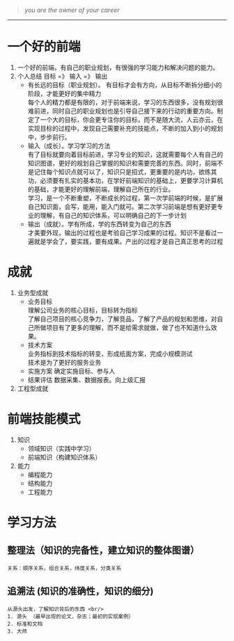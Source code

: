 >  *you are the owner of your career*
----
# 一个好的前端
  1. 一个好的前端，有自己的职业规划，有很强的学习能力和解决问题的能力。
  2. 个人总结
     目标  =》  输入  =》  输出
     + 有长远的目标（职业规划）。 有目标才会有方向，从目标不断拆分细小的阶段，才能更好的集中精力 <br/>
       每个人的精力都是有限的，对于前端来说，学习的东西很多，没有规划很难前进，同时自己的职业规划也是引导自己接下来的行动的重要方向。制定了一个大的目标，你会更专注你的目标，而不是随大流，人云亦云，在实现目标的过程中，发现自己需要补充的技能点，不断的加入到小的规划中，步步前行。
     + 输入（成长）。学习学习的方法 <br/>
       有了目标就要向着目标前进，学习专业的知识，这就需要每个人有自己的知识图谱，更好的规划自己掌握的知识和需要完善的东西。同时，前端不是记住每个知识点就可以了，知识只是招式，更重要的是内功，欲练其功，必须要有扎实的基本功，在学好前端知识的基础上，更要学习计算机的基础，才能更好的理解前端，理解自己所在的行业。<br/>
       学习，是一个不断重塑，不断成长的过程，第一次学前端的时候，是扩展自己知识面，会写，能用，能入门就可。第二次学习前端是想有更好更专业的理解，有自己的知识体系，可以明确自己的下一步计划
     + 输出（成就）。学有所成，学的东西转变为自己的东西<br/>
       才美要外现，输出的过程也是考验自己学习成果的过程。知识不是看过一遍就是学会了，要实践，要有成果。产出的过程才是自己真正思考的过程
# 成就
  1. 业务型成就
     + 业务目标 <br>
       理解公司业务的核心目标，目标转为指标 <br/>
       了解自己项目的核心竞争力，了解竞品，了解了产品的规划和思维，对自己所做项目有了更多的理解，而不是给需求就做，做了也不知道什么效果。
     + 技术方案 <br/>
       业务指标到技术指标的转变，形成纸面方案，完成小规模测试 <br/>
       技术是为了更好的服务业务
     + 实施方案
       确定实施目标、参与人
     + 结果评估
       数据采集、数据报表。向上级汇报
  2. 工程型成就
# 前端技能模式
  1. 知识  <br/>
     + 领域知识（实践中学习）
     + 前端知识（构建知识体系）
  2. 能力  <br/>
     + 编程能力
     + 结构能力
     + 工程能力
# 学习方法
  ## 整理法（知识的完备性，建立知识的整体图谱）
    关系：顺序关系，组合关系，纬度关系，分类关系
  ## 追溯法 (知识的准确性，知识的细分)
    从源头出发，了解知识背后的东西 <br/>
    1. 源头 （最早出现的论文，杂志；最初的实现案例）
    2. 标准和文档
    3. 大师